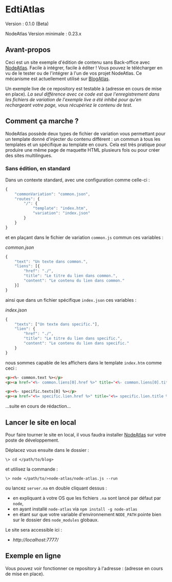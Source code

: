 # EdtiAtlas #

Version : 0.1.0 (Beta)

NodeAtlas Version minimale : 0.23.x



## Avant-propos ##

Ceci est un site exemple d'édition de contenu sans Back-office avec [NodeAtlas](https://github.com/Haeresis/NodeAtlas). Facile à intégrer, facile à éditer ! Vous pouvez le télécharger en vu de le tester ou de l'intégrer à l'un de vos projet NodeAtlas. Ce mécanisme est actuellement utilisé sur [BlogAtlas](https://github.com/Haeresis/BlogAtlas/).

Un exemple live de ce repository est testable à (adresse en cours de mise en place). *La seul différence avec ce code est que l'enregistrement dans les fichiers de variation de l'exemple live a été inhibé pour qu'en rechargeant votre page, vous récupériez le contenu de test.*



## Comment ça marche ? ##

NodeAtlas possède deux types de fichier de variation vous permettant pour un template donné d'injecter du contenu différent : un commun à tous les templates et un spécifique au template en cours. Cela est très pratique pour produire une même page de maquette HTML plusieurs fois ou pour créer des sites multilingues.

### Sans édition, en standard ###

Dans un contexte standard, avec une configuration comme celle-ci :

```js
{
	"commonVariation": "common.json",
	"routes": {
		"/": {
			"template": "index.htm",
			"variation": "index.json"
		}
	}
}
```

et en plaçant dans le fichier de variation `common.js` commun ces variables :

*common.json*

```js
{
	"text": "Un texte dans common.",
	"liens": [{
		"href": "./",
		"title": "Le titre du lien dans common.",
		"content": "Le contenu du lien dans common."
	}]
}
```

ainsi que dans un fichier spécifique `index.json` ces variables :

*index.json*

```js
{
	"texts": ["Un texte dans specific."],
	"lien": {
		"href": "./",
		"title": "Le titre du lien dans specific.",
		"content": "Le contenu du lien dans specific."
	}
}
```

nous sommes capable de les affichers dans le template `index.htm` comme ceci :

```html
<p><%- common.text %></p>
<p><a href="<%- common.liens[0].href %>" title="<%- common.liens[0].title %>"><%- common.liens[0].content %></a></p>

<p><%- specific.texts[0] %></p>
<p><a href="<%= specific.lien.href %>" title="<%= specific.lien.title %>"><%- specific.lien.content %></a></p>
```

...suite en cours de rédaction...



## Lancer le site en local ##

Pour faire tourner le site en local, il vous faudra installer [NodeAtlas](http://haeresis.github.io/NodeAtlas/) sur votre poste de développement.

Déplacez vous ensuite dans le dossier :


```
\> cd </path/to/blog>
```

et utilisez la commande :

```
\> node </path/to/>node-atlas/node-atlas.js --run
```

ou lancez `server.na` en double cliquant dessus :
- en expliquant à votre OS que les fichiers `.na` sont lancé par défaut par `node`,
- en ayant installé `node-atlas` via `npm install -g node-atlas`
- en étant sur que votre variable d'environnement `NODE_PATH` pointe bien sur le dossier des `node_modules` globaux.

Le site sera accessible ici :

- *http://localhost:7777/*



## Exemple en ligne ##

Vous pouvez voir fonctionner ce repository à l'adresse : (adresse en cours de mise en place).